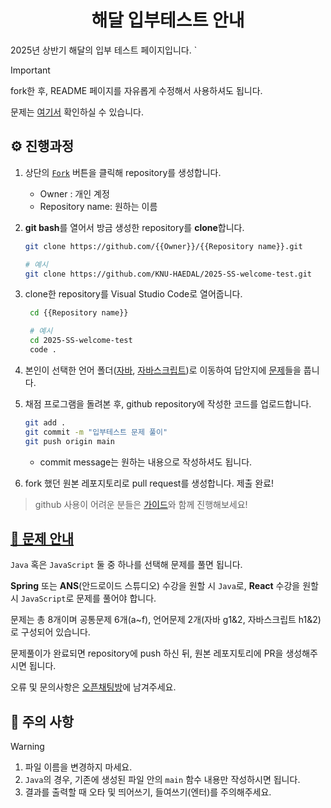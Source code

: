 <div align="center">

# 해달 입부테스트 안내

</div>

2025년 상반기 해달의 입부 테스트 페이지입니다.
`

> [!IMPORTANT]
>
> fork한 후, README 페이지를 자유롭게 수정해서 사용하셔도 됩니다.
>
> 문제는 [여기서](./docs/problems.md) 확인하실 수 있습니다.

## ⚙️ 진행과정

1. 상단의 [`Fork`](https://github.com/KNU-HAEDAL/2025-SS-welcome-test/fork) 버튼을 클릭해 repository를 생성합니다.
   - Owner : 개인 계정
   - Repository name: 원하는 이름
1. **git bash**를 열어서 방금 생성한 repository를 **clone**합니다.

   ```bash
   git clone https://github.com/{{Owner}}/{{Repository name}}.git

   # 예시
   git clone https://github.com/KNU-HAEDAL/2025-SS-welcome-test.git
   ```

1. clone한 repository를 Visual Studio Code로 열어줍니다.

   ```bash
    cd {{Repository name}}

    # 예시
    cd 2025-SS-welcome-test
    code .
   ```

1. 본인이 선택한 언어 폴더([자바](./java_test/), [자바스크립트](./javaScript_test/))로 이동하여 답안지에 [문제](./docs/problems.md)들을 풉니다.
1. 채점 프로그램을 돌려본 후, github repository에 작성한 코드를 업로드합니다.
   ```bash
   git add .
   git commit -m "입부테스트 문제 풀이"
   git push origin main
   ```
   - commit message는 원하는 내용으로 작성하셔도 됩니다.
1. fork 했던 원본 레포지토리로 pull request를 생성합니다. 제출 완료!

> github 사용이 어려운 분들은 [가이드](./docs/guide.md)와 함께 진행해보세요!

## [📖 문제 안내](./docs/problems.md)

`Java` 혹은 `JavaScript` 둘 중 하나를 선택해 문제를 풀면 됩니다.

**Spring** 또는 **ANS**(안드로이드 스튜디오) 수강을 원할 시 `Java`로, **React** 수강을 원할 시 `JavaScript`로 문제를 풀어야 합니다.

문제는 총 8개이며 공통문제 6개(a~f), 언어문제 2개(자바 g1&2, 자바스크립트 h1&2)로 구성되어 있습니다.

문제풀이가 완료되면 repository에 push 하신 뒤, 원본 레포지토리에 PR을 생성해주시면 됩니다.

오류 및 문의사항은 [오픈채팅방](https://open.kakao.com/o/sdmtYQgh)에 남겨주세요.

## 🚨 주의 사항

> [!WARNING]
>
> 1. 파일 이름을 변경하지 마세요.
> 2. `Java`의 경우, 기존에 생성된 파일 안의 `main` 함수 내용만 작성하시면 됩니다.
> 3. 결과를 출력할 때 오타 및 띄어쓰기, 들여쓰기(엔터)를 주의해주세요.

